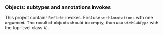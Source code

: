 ### Objects: subtypes and annotations invokes

This project contains `Reflekt` invokes. 
First use `withAnnotations` with one argument. The result of objects should be empty,
then use `withSubType` with the top-level class `A1`.
